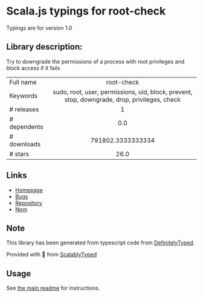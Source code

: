 
# Scala.js typings for root-check

Typings are for version 1.0

## Library description:
Try to downgrade the permissions of a process with root privileges and block access if it fails

|                    |                 |
| ------------------ | :-------------: |
| Full name          | root-check |
| Keywords           | sudo, root, user, permissions, uid, block, prevent, stop, downgrade, drop, privileges, check |
| # releases         | 1 |
| # dependents       | 0.0 |
| # downloads        | 791802.3333333334 |
| # stars            | 26.0 |

## Links
- [Homepage](https://github.com/sindresorhus/root-check#readme)
- [Bugs](https://github.com/sindresorhus/root-check/issues)
- [Repository](https://github.com/sindresorhus/root-check)
- [Npm](https://www.npmjs.com/package/root-check)
    


## Note
This library has been generated from typescript code from [DefinitelyTyped](https://definitelytyped.org).

Provided with :purple_heart: from [ScalablyTyped](https://github.com/oyvindberg/ScalablyTyped)

## Usage
See [the main readme](../../readme.md) for instructions.


